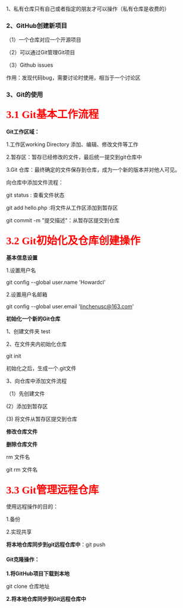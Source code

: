 1、私有仓库只有自己或者指定的朋友才可以操作（私有仓库是收费的）

### 2、GitHub创建新项目

（1）一个仓库对应一个开源项目

（2）可以通过Git管理Git项目

（3）Github issues

作用：发现代码bug，需要讨论时使用，相当于一个讨论区

### 3、Git的使用

#### <span style='color:red;background:white;font-size:28;font-family:楷体;'>3.1 Git基本工作流程</span>

**Git工作区域：**

1.工作区working Directory 添加、编辑、修改文件等工作

2.暂存区：暂存已经修改的文件，最后统一提交到git仓库中

3.Git 仓库：最终确定的文件保存到仓库，成为一个新的版本并对他人可见。



向仓库中添加文件流程：

git status : 查看文件状态

git add hello.php :将文件从工作区添加到暂存区

git commit -m "提交描述"：从暂存区提交到仓库

### <span style='color:red;background:white;font-size:28;font-family:楷体;'>3.2 Git初始化及仓库创建操作</span>

**基本信息设置**

1.设置用户名

git config --global user.name 'Howardcl'

2.设置用户名邮箱

git config --global user.email 'linchenusc@163.com'

**初始化一个新的Git仓库**

1、创建文件夹 test

2、在文件夹内初始化仓库

git init

初始化之后，生成一个.git文件

3、向仓库中添加文件流程

（1）先创建文件

  (2）添加到暂存区

  (3) 将文件从暂存区提交到仓库

**修改仓库文件**

**删除仓库文件**

rm 文件名

git rm 文件名

### <span style='color:red;background:white;font-size:28;font-family:楷体;'>3.3 Git管理远程仓库</span>

使用远程操作的目的：

1.备份

2.实现共享

**将本地仓库同步到git远程仓库中**：git push

#### **Git克隆操作：**

**1.将GitHub项目下载到本地**

git clone 仓库地址

**2.将本地仓库同步到Git远程仓库中**